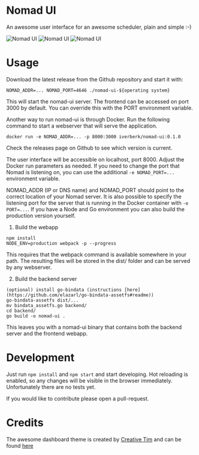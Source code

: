 Nomad UI
========

An awesome user interface for an awesome scheduler, plain and simple :-)

![Nomad UI](http://www.ivoverberk.nl/dl/nomad-ui.jpg)
![Nomad UI](http://www.ivoverberk.nl/dl/nomad-ui-2.jpg)
![Nomad UI](http://www.ivoverberk.nl/dl/nomad-ui-3.jpg)

# Usage

Download the latest release from the Github repository and start it with:
```
NOMAD_ADDR=... NOMAD_PORT=4646 ./nomad-ui-${operating system}
```
This will start the nomad-ui server. The frontend can be accessed on port 3000
by default. You can override this with the PORT environment variable.

Another way to run nomad-ui is through Docker. Run the following command to
start a webserver that will serve the application.

```
docker run -e NOMAD_ADDR=... -p 8000:3000 iverberk/nomad-ui:0.1.0
```
Check the releases page on Github to see which version is current.

The user interface will be accessible on localhost, port 8000. Adjust the Docker
run parameters as needed. If you need to change the port that Nomad is listening
on, you can use the additional ```-e NOMAD_PORT=...``` environment variable.

NOMAD_ADDR (IP or DNS name) and NOMAD_PORT should point to the correct location
of your Nomad server. It is also possible to specify the listening port for the
server that is running in the Docker container with ```-e PORT=...```. If you
have a Node and Go environment you can also build the production version yourself.

1. Build the webapp

```
npm install
NODE_ENV=production webpack -p --progress
```

This requires that the webpack command is available somewhere in your path. The
resulting files will be stored in the dist/ folder and can be served by any webserver.

2. Build the backend server

```
(optional) install go-bindata (instructions [here](https://github.com/elazarl/go-bindata-assetfs#readme))
go-bindata-assetfs dist/...
mv bindata_assetfs.go backend/
cd backend/
go build -o nomad-ui .
```
This leaves you with a nomad-ui binary that contains both the backend server and
the frontend webapp.

# Development

Just run ```npm install``` and ```npm start``` and start developing. Hot reloading is enabled, so any
changes will be visible in the browser immediately. Unfortunately there are no tests yet.

If you would like to contribute please open a pull-request.

# Credits

The awesome dashboard theme is created by [Creative Tim](www.creative-tim.com)
and can be found [here](http://www.creative-tim.com/product/light-bootstrap-dashboard-pro)
